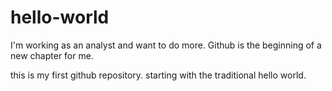 # hello-world

I'm working as an analyst and want to do more. Github is the beginning of a new chapter for me.

this is my first github repository. starting with the traditional hello world.
